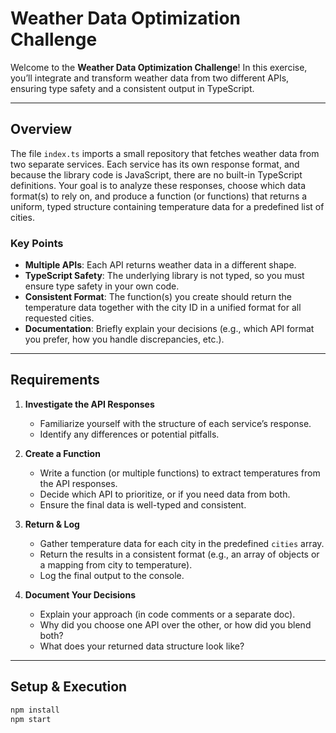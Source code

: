 # Weather Data Optimization Challenge

Welcome to the **Weather Data Optimization Challenge**! In this exercise, you’ll integrate and transform weather data from two different APIs, ensuring type safety and a consistent output in TypeScript.

---

## Overview

The file `index.ts` imports a small repository that fetches weather data from two separate services. Each service has its own response format, and because the library code is JavaScript, there are no built-in TypeScript definitions. Your goal is to analyze these responses, choose which data format(s) to rely on, and produce a function (or functions) that returns a uniform, typed structure containing temperature data for a predefined list of cities.

### Key Points

- **Multiple APIs**: Each API returns weather data in a different shape.
- **TypeScript Safety**: The underlying library is not typed, so you must ensure type safety in your own code.
- **Consistent Format**: The function(s) you create should return the temperature data together with the city ID in a unified format for all requested cities.
- **Documentation**: Briefly explain your decisions (e.g., which API format you prefer, how you handle discrepancies, etc.).

---

## Requirements

1. **Investigate the API Responses**  
   - Familiarize yourself with the structure of each service’s response.
   - Identify any differences or potential pitfalls.

2. **Create a Function**  
   - Write a function (or multiple functions) to extract temperatures from the API responses.
   - Decide which API to prioritize, or if you need data from both.
   - Ensure the final data is well-typed and consistent.

3. **Return & Log**  
   - Gather temperature data for each city in the predefined `cities` array.
   - Return the results in a consistent format (e.g., an array of objects or a mapping from city to temperature).
   - Log the final output to the console.

4. **Document Your Decisions**  
   - Explain your approach (in code comments or a separate doc).
   - Why did you choose one API over the other, or how did you blend both?
   - What does your returned data structure look like?

---

## Setup & Execution

```bash
npm install
npm start
```

